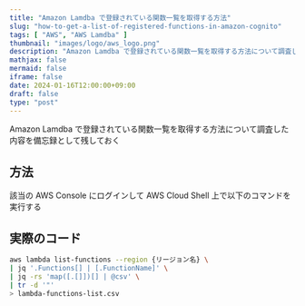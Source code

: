 ```yaml
---
title: "Amazon Lamdba で登録されている関数一覧を取得する方法"
slug: "how-to-get-a-list-of-registered-functions-in-amazon-cognito"
tags: [ "AWS", "AWS Lamdba" ]
thumbnail: "images/logo/aws_logo.png"
description: "Amazon Lamdba で登録されている関数一覧を取得する方法について調査した内容を備忘録として残しておく"
mathjax: false
mermaid: false
iframe: false
date: 2024-01-16T12:00:00+09:00
draft: false
type: "post"
---
```


Amazon Lamdba で登録されている関数一覧を取得する方法について調査した内容を備忘録として残しておく

## 方法

該当の AWS Console にログインして AWS Cloud Shell 上で以下のコマンドを実行する

## 実際のコード

```bash
aws lambda list-functions --region {リージョン名} \
| jq '.Functions[] | [.FunctionName]' \
| jq -rs 'map([.[]])[] | @csv' \
| tr -d '"'
> lambda-functions-list.csv
```
